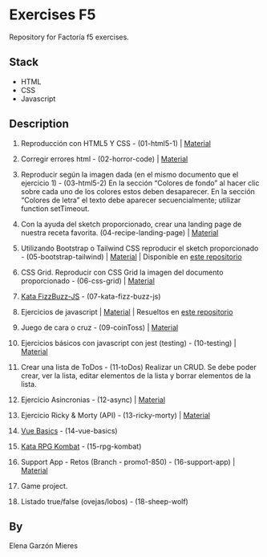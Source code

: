 # Exercises F5
Repository for Factoría f5 exercises.

## Stack
- HTML
- CSS
- Javascript

## Description

1. Reproducción con HTML5 Y CSS - (01-html5-1) | [Material](https://docs.google.com/document/d/1GooV2LrxqGaKQYomn6bDPav_8wVNX7l8Up6WWubsRXg/edit)

2. Corregir errores html - (02-horror-code) | [Material](https://github.com/FactoriaF5-Asturias/Exercise-HTML-Horror-Code.git)

3. Reproducir según la imagen dada (en el mismo documento que el ejercicio 1) - (03-html5-2)
En la sección “Colores de fondo” al hacer clic sobre cada uno de los colores estos deben desaparecer. En la sección “Colores de letra” el texto debe aparecer secuencialmente; utilizar function setTimeout.

4. Con la ayuda del sketch proporcionado, crear una landing page de nuestra receta favorita. (04-recipe-landing-page) | [Material](https://www.figma.com/file/bSqTQZXqLmXeGM33KaGDE8/My-Favorite-Food?node-id=0%3A1)

5. Utilizando Bootstrap o Tailwind CSS reproducir el sketch proporcionado - (05-bootstrap-tailwind) | [Material](https://www.figma.com/file/omX2O0qCLb3tL9Owf41qH4/Cities-in-the-world) | Disponible en [este repositorio](https://github.com/elegarmi/tailwind-exercise-f5)

6. CSS Grid. Reproducir con CSS Grid la imagen del documento proporcionado - (06-css-grid) | [Material](https://docs.google.com/document/d/1Ab69rFpBsbf_abbvNFjvqDevqqOvU_fB6LtSU7Jklfs/edit)

7. [Kata FizzBuzz-JS](https://github.com/FactoriaF5-Asturias/Kata-FizzBuzz-JS.git) - (07-kata-fizz-buzz-js)

8. Ejercicios de javascript | [Material](https://docs.google.com/document/d/1c9mnhcliYZlp37qQVDeUnLE3j2aduA5dAAxViZsO3t4/edit) | Resueltos en [este repositorio](https://github.com/elegarmi/js-exercises-f5)

9. Juego de cara o cruz - (09-coinToss) | [Material](https://docs.google.com/document/d/1bmlJDZUpZWy8wrhS8LxwYBQnUFBitnXM_mRzxL-C2Ns/edit)

10. Ejercicios básicos con javascript con jest (testing) - (10-testing) | [Material](https://github.com/giacomoF5/Ex-Basic-Javascript.git)

11. Crear una lista de ToDos - (11-toDos)
Realizar un CRUD. Se debe poder crear, ver la lista, editar elementos de la lista y borrar elementos de la lista.

12. Ejercicio Asincronias - (12-async) | [Material](https://docs.google.com/document/d/1VGZ_GgsR5pv5BQ-2kXVfWiDLHSaFZCX8/edit)

13. Ejercicio Ricky & Morty (API) - (13-ricky-morty) | [Material](https://github.com/FactoriaF5-Asturias/Exercise-The-Rick-and-Morty)

14. [Vue Basics](https://github.com/FactoriaF5-Asturias/Exercise-Vue-Basics) - (14-vue-basics)

15. [Kata RPG Kombat](https://github.com/FactoriaF5-Asturias/Kata-RPG-Combat-PHP) - (15-rpg-kombat)

16. Support App - Retos (Branch - promo1-850) - (16-support-app) | [Material](https://github.com/FactoriaF5-Asturias/Support-App-MVC-PHP/tree/promo1-850)

17. Game project.

18. Listado true/false (ovejas/lobos) - (18-sheep-wolf)

## By
Elena Garzón Mieres